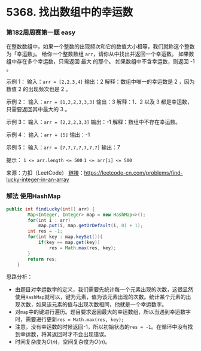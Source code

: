 # 5368. 找出数组中的幸运数

### 第182周周赛第一题 easy
在整数数组中，如果一个整数的出现频次和它的数值大小相等，我们就称这个整数为「幸运数」。
给你一个整数数组 `arr`，请你从中找出并返回一个幸运数。
如果数组中存在多个幸运数，只需返回 最大 的那个。
如果数组中不含幸运数，则返回 -1 。

示例 1：
输入：`arr = [2,2,3,4]`
输出：2
解释：数组中唯一的幸运数是 2 ，因为数值 2 的出现频次也是 2 。

示例 2：
输入：`arr = [1,2,2,3,3,3]`
输出：3
解释：1、2 以及 3 都是幸运数，只需要返回其中最大的 3 。

示例 3：
输入：`arr = [2,2,2,3,3]`
输出：-1
解释：数组中不存在幸运数。

示例 4：
输入：`arr = [5]`
输出：-1

示例 5：
输入：`arr = [7,7,7,7,7,7,7]`
输出：7

提示：
`1 <= arr.length <= 500`
`1 <= arr[i] <= 500`

来源：力扣（LeetCode）
[链接](https://leetcode-cn.com/problems/find-lucky-integer-in-an-array)：https://leetcode-cn.com/problems/find-lucky-integer-in-an-array

### 解法 使用HashMap

```java
public int findLucky(int[] arr) {
        Map<Integer, Integer> map = new HashMap<>();
        for(int i : arr)
            map.put(i, map.getOrDefault(i, 0) + 1);
        int res = -1;
        for(int key : map.keySet()){
            if(key == map.get(key))
                res = Math.max(res, key);
        }
        return res;
    }
```

思路分析：

* 由题目对幸运数字的定义，我们需要先统计每一个元素出现的次数，这很显然使用`HashMap`就可以，键为元素，值为该元素出现的次数。统计某个元素的出现次数，如果该元素的值与出现次数相同，他就是一个幸运数字。
* 对`map`中的键进行遍历。题目要求返回最大的幸运数组，所以当遇到幸运数字时，需要进行更新`res = Math.max(res, key);`
* 注意，没有幸运数的时候返回-1，所以初始状态的`res = -1`。在循环中没有找到幸运数，将其返回时才不会出现错误。
* 时间复杂度为$O(n)$，空间复杂度为$O(n)$。

